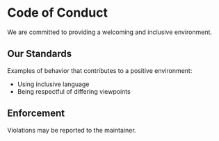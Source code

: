 # Code of Conduct

We are committed to providing a welcoming and inclusive environment.

## Our Standards

Examples of behavior that contributes to a positive environment:
- Using inclusive language
- Being respectful of differing viewpoints

## Enforcement

Violations may be reported to the maintainer.
